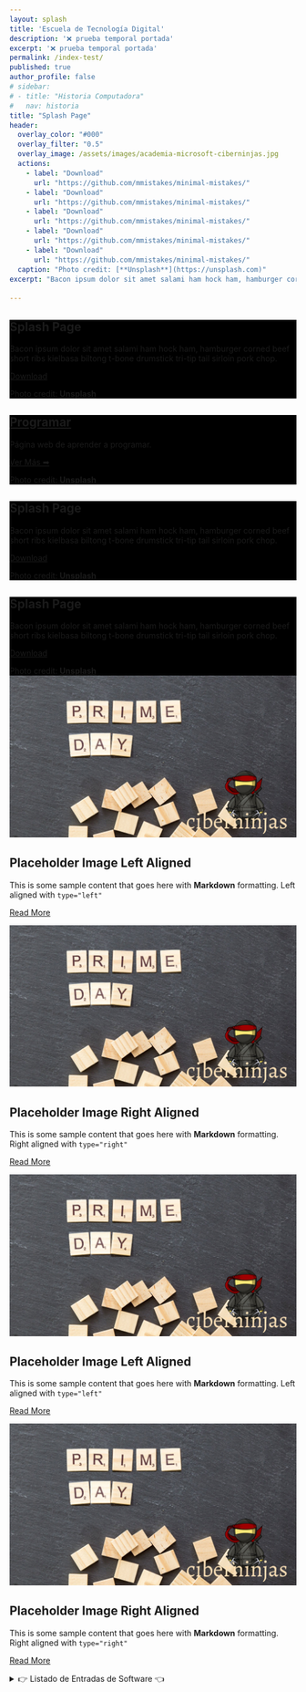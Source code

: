 ```yaml
---
layout: splash
title: 'Escuela de Tecnología Digital'
description: '❌ prueba temporal portada'
excerpt: '❌ prueba temporal portada'
permalink: /index-test/
published: true
author_profile: false
# sidebar:
# - title: "Historia Computadora"
#   nav: historia
title: "Splash Page"
header:
  overlay_color: "#000"
  overlay_filter: "0.5"
  overlay_image: /assets/images/academia-microsoft-ciberninjas.jpg
  actions:
    - label: "Download"
      url: "https://github.com/mmistakes/minimal-mistakes/"
    - label: "Download"
      url: "https://github.com/mmistakes/minimal-mistakes/"
    - label: "Download"
      url: "https://github.com/mmistakes/minimal-mistakes/"
    - label: "Download"
      url: "https://github.com/mmistakes/minimal-mistakes/"
    - label: "Download"
      url: "https://github.com/mmistakes/minimal-mistakes/"
  caption: "Photo credit: [**Unsplash**](https://unsplash.com)"
excerpt: "Bacon ipsum dolor sit amet salami ham hock ham, hamburger corned beef short ribs kielbasa biltong t-bone drumstick tri-tip tail sirloin pork chop."

---
```


<div class="page__hero--overlay" style="background-color: #000; background-image: linear-gradient(rgba(0, 0, 0, 0.5), rgba(0, 0, 0, 0.5)), url('/assets/images/academia-microsoft-ciberninjas.jpg');">
<div class="wrapper">
<h2 id="page-title" class="archive__item-title" itemprop="headline">
Splash Page
</h2>
<p class="archive__item-excerpt">Bacon ipsum dolor sit amet salami ham hock ham, hamburger corned beef short ribs kielbasa biltong t-bone drumstick tri-tip tail sirloin pork chop.
</p>
<p>
<a href="https://github.com/mmistakes/minimal-mistakes/" class="btn btn--light-outline btn--large">Download</a>
</p></div>
<span class="page__hero-caption">Photo credit: <a href="https://unsplash.com"><strong>Unsplash</strong></a>
</span>
</div>

<div class="page__hero--overlay" style="background-color: #000; background-image: linear-gradient(rgba(0, 0, 0, 0.5), rgba(0, 0, 0, 0.5)), url('/assets/images/academia-microsoft-ciberninjas.jpg');">
<div class="wrapper">
<h2 id="/programar/" class="" itemprop="headline">
<a href="/programar/">Programar</a>
</h2>
<p class="archive__item-excerpt">Página web de aprender a programar.
</p>
<p>
<a href="/programar/" class="btn btn--light-outline btn--inverse btn--large">Ver Más ➡</a>
</p></div>
<span class="page__hero-caption">Photo credit: <a href="https://unsplash.com"><strong>Unsplash</strong></a>
</span>
</div>

<div class="page__hero--overlay" style="background-color: #000; background-image: linear-gradient(rgba(0, 0, 0, 0.5), rgba(0, 0, 0, 0.5)), url('/assets/images/academia-microsoft-ciberninjas.jpg');">
<div class="wrapper">
<h2 id="page-title" class="archive__item-title" itemprop="headline">
Splash Page
</h2>
<p class="archive__item-excerpt">Bacon ipsum dolor sit amet salami ham hock ham, hamburger corned beef short ribs kielbasa biltong t-bone drumstick tri-tip tail sirloin pork chop.
</p>
<p>
<a href="https://github.com/mmistakes/minimal-mistakes/" class="btn btn--inverse btn--large">Download</a>
</p></div>
<span class="page__hero-caption">Photo credit: <a href="https://unsplash.com"><strong>Unsplash</strong></a>
</span>
</div>

<div class="page__hero--overlay" style="background-color: #000; background-image: linear-gradient(rgba(0, 0, 0, 0.5), rgba(0, 0, 0, 0.5)), url('/assets/images/academia-microsoft-ciberninjas.jpg');">
<div class="wrapper">
<h2 id="page-title" class="archive__item-title" itemprop="headline">
Splash Page
</h2>
<p class="archive__item-excerpt">Bacon ipsum dolor sit amet salami ham hock ham, hamburger corned beef short ribs kielbasa biltong t-bone drumstick tri-tip tail sirloin pork chop.
</p>
<p>
<a href="https://github.com/mmistakes/minimal-mistakes/" class="btn btn--light-outline btn--large">Download</a>
</p></div>
<span class="page__hero-caption">Photo credit: <a href="https://unsplash.com"><strong>Unsplash</strong></a>
</span>
</div>

<div class="feature__wrapper">
<div class="feature__item--left">
    <div class="archive__item">
        <div class="archive__item-teaser">
            <img src="/assets/images/ciberninjas-prime-day.jpg" alt="placeholder image 2">
        </div>
        <div class="archive__item-body">
            <h2 class="archive__item-title">Placeholder Image Left Aligned</h2>
            <div class="archive__item-excerpt">
                <p>This is some sample content that goes here with <strong>Markdown</strong> formatting. Left aligned with <code class="language-plaintext highlighter-rouge">type="left"</code></p>
            </div>
            <p><a href="/minimal-mistakes/#test-link" class="btn btn--primary">Read More</a></p>
        </div>
    </div>
</div>
</div>

<div class="feature__wrapper">
<div class="feature__item--right">
    <div class="archive__item">
        <div class="archive__item-teaser">
            <img src="/assets/images/ciberninjas-prime-day.jpg" alt="placeholder image 2">
        </div>
        <div class="archive__item-body">
            <h2 class="archive__item-title">Placeholder Image Right Aligned</h2>
            <div class="archive__item-excerpt">
                <p>This is some sample content that goes here with <strong>Markdown</strong> formatting. Right aligned with <code class="language-plaintext highlighter-rouge">type="right"</code></p>
            </div>
            <p><a href="/minimal-mistakes/#test-link" class="btn btn--primary">Read More</a></p>
        </div>
    </div>
</div>
</div>

<div class="feature__wrapper">
<div class="feature__item--left">
    <div class="archive__item">
        <div class="archive__item-teaser">
            <img src="/assets/images/ciberninjas-prime-day.jpg" alt="placeholder image 2">
        </div>
        <div class="archive__item-body">
            <h2 class="archive__item-title">Placeholder Image Left Aligned</h2>
            <div class="archive__item-excerpt">
                <p>This is some sample content that goes here with <strong>Markdown</strong> formatting. Left aligned with <code class="language-plaintext highlighter-rouge">type="left"</code></p>
            </div>
            <p><a href="/minimal-mistakes/#test-link" class="btn btn--primary">Read More</a></p>
        </div>
    </div>
</div>
</div>

<div class="feature__wrapper">
<div class="feature__item--right">
    <div class="archive__item">
        <div class="archive__item-teaser">
            <img src="/assets/images/ciberninjas-prime-day.jpg" alt="placeholder image 2">
        </div>
        <div class="archive__item-body">
            <h2 class="archive__item-title">Placeholder Image Right Aligned</h2>
            <div class="archive__item-excerpt">
                <p>This is some sample content that goes here with <strong>Markdown</strong> formatting. Right aligned with <code class="language-plaintext highlighter-rouge">type="right"</code></p>
            </div>
            <p><a href="/minimal-mistakes/#test-link" class="btn btn--primary">Read More</a></p>
        </div>
    </div>
</div>
</div>

<details>
<summary> 👉 Listado de Entradas de Software 👈</summary>
<br/>
<div class="feature__wrapper">
<div class="feature__item--left">
    <div class="archive__item">
        <div class="archive__item-teaser">
            <img src="/assets/images/ciberninjas-prime-day.jpg" alt="placeholder image 2">
        </div>
        <div class="archive__item-body">
            <h2 class="archive__item-title">Placeholder Image Left Aligned</h2>
            <div class="archive__item-excerpt">
                <p>This is some sample content that goes here with <strong>Markdown</strong> formatting. Left aligned with <code class="language-plaintext highlighter-rouge">type="left"</code></p>
            </div>
            <p><a href="/minimal-mistakes/#test-link" class="btn btn--primary">Read More</a></p>
        </div>
    </div>
</div>
</div>

<div class="feature__wrapper">
<div class="feature__item--right">
    <div class="archive__item">
        <div class="archive__item-teaser">
            <img src="/assets/images/chocolatey-ciberninjas.jpg" alt="placeholder image 2">
        </div>
        <div class="archive__item-body">
            <h2 class="archive__item-title">🍫 ▷ Chocolatey, Aprender Desde Cero</h2>
            <div class="archive__item-excerpt">
                <p>Chocolatey, es el mejor instalador múltiple..</p>
            </div>
            <p><a href="/minimal-mistakes/#test-link" class="btn btn--primary">Leer Más</a></p>
        </div>
    </div>
</div>
</div>

</details>